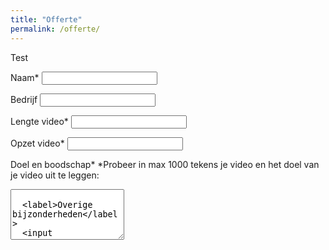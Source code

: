 ```yaml
---
title: "Offerte"
permalink: /offerte/
---
```


Test

<form class="form" action="https://docs.google.com/forms/u/0/d/e/1FAIpQLSehi6hz4h-a02lqrSbJ9DreY2nSjbxvEpmk-cBnUPosEbwVJQ/formResponse">
  
  <label>Naam*</label>
  <input name="entry.2005620554" type="text" required />
  
  <label>Bedrijf</label>
  <input name="entry.764249793" type="text" />
  
  <label>Lengte video*</label>
  <input name="entry.250976144" type="text" required />
  
  <label>Opzet video*</label>
  <input name="entry.1872826293" type="text" required />
  
  <label>Doel en boodschap*</label>
  *Probeer in max 1000 tekens je video en het doel van je video uit te leggen:
  <textarea rows="5" name="entry.1045781291" maxlength="1000" type="text" required />
   
  <label>Overige bijzonderheden</label>
  <input name="entry.1065046570" maxlength="1000" type="text" />
   
  <label>Email</label>
  <input name="entry.1423248220" type="email" placeholder="name@email.com" required />
  
  <label>Telefoonnummer</label>
  <input name="entry.1065046570" type="text" required />
  
  <button type="submit">Verstuur</button>
  
</form>
